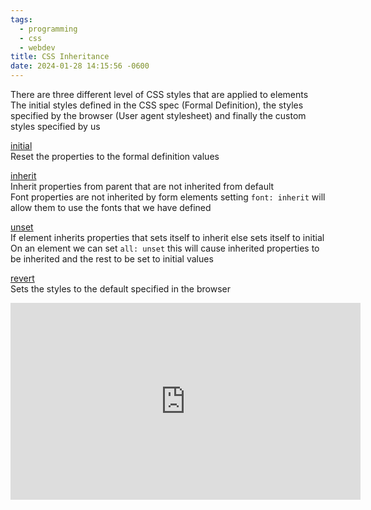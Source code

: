 ```yaml
---
tags:
  - programming
  - css
  - webdev
title: CSS Inheritance
date: 2024-01-28 14:15:56 -0600
---
```


There are three different level of CSS styles that are applied to elements  
The initial styles defined in the CSS spec (Formal Definition), the styles specified by the browser (User agent stylesheet) and finally the custom styles specified by us

<u>initial</u>  
Reset the properties to the formal definition values

<u>inherit</u>  
Inherit properties from parent that are not inherited from default  
Font properties are not inherited by form elements setting `font: inherit` will allow them to use the fonts that we have defined

<u>unset</u>  
If element inherits properties that sets itself to inherit else sets itself to initial  
On an element we can set `all: unset` this will cause inherited properties to be inherited and the rest to be set to initial values

<u>revert</u>  
Sets the styles to the default specified in the browser

<iframe width="560" height="315" src="https://www.youtube-nocookie.com/embed/N8tFrMZp_wA?si=8WzxxAMJb644hHfD" title="YouTube video player" frameborder="0" allow="accelerometer; autoplay; clipboard-write; encrypted-media; gyroscope; picture-in-picture; web-share" allowfullscreen></iframe>
